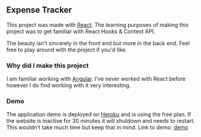 ## Expense Tracker

This project was made with [React](https://reactjs.org/). The learning purposes of making this project was to get familiar with React Hooks & Context API.

The beauty isn't sincerely in the front end but more in the back end. Feel free to play around with the project if you'd like.

### Why did I make this project

I am familiar working with [Angular](https://angular.io/). I've never worked with React before however I do find working with it very interesting.

### Demo

The application demo is deployed on [Heroku](https://dashboard.heroku.com/) and is using the free plan. If the website is inactive for 30 minutes it will shutdown and needs to restart. This wouldn't take much time but keep that in mind.
Link to demo: [demo](https://demo-et.herokuapp.com/)